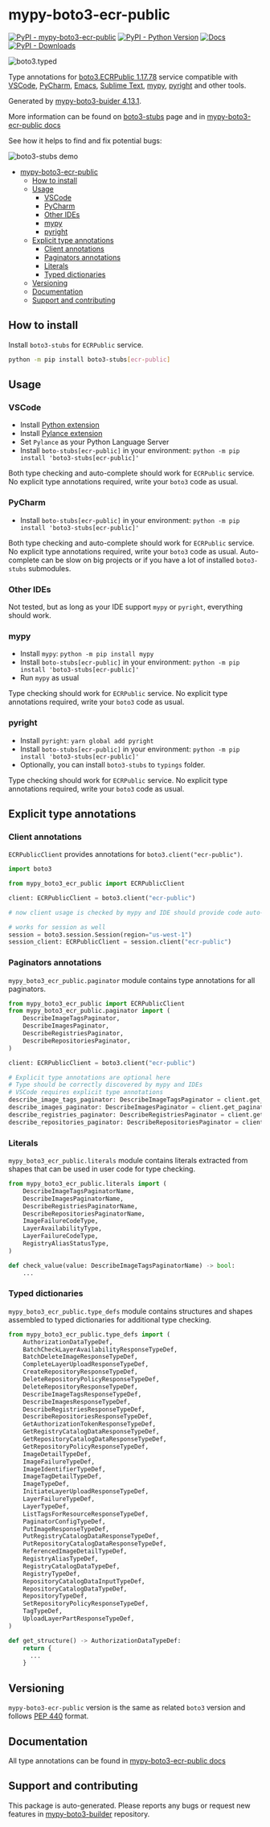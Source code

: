 # mypy-boto3-ecr-public<a id="mypy-boto3-ecr-public"></a>

[![PyPI - mypy-boto3-ecr-public](https://img.shields.io/pypi/v/mypy-boto3-ecr-public.svg?color=blue)](https://pypi.org/project/mypy-boto3-ecr-public)
[![PyPI - Python Version](https://img.shields.io/pypi/pyversions/mypy-boto3-ecr-public.svg?color=blue)](https://pypi.org/project/mypy-boto3-ecr-public)
[![Docs](https://img.shields.io/readthedocs/mypy-boto3-builder.svg?color=blue)](https://mypy-boto3-builder.readthedocs.io/)
[![PyPI - Downloads](https://img.shields.io/pypi/dw/mypy-boto3-ecr-public?color=blue)](https://pypistats.org/packages/mypy-boto3-ecr-public)

![boto3.typed](https://github.com/vemel/mypy_boto3_builder/raw/master/logo.png)

Type annotations for
[boto3.ECRPublic 1.17.78](https://boto3.amazonaws.com/v1/documentation/api/1.17.78/reference/services/ecr-public.html#ECRPublic)
service compatible with [VSCode](https://code.visualstudio.com/),
[PyCharm](https://www.jetbrains.com/pycharm/),
[Emacs](https://www.gnu.org/software/emacs/),
[Sublime Text](https://www.sublimetext.com/),
[mypy](https://github.com/python/mypy),
[pyright](https://github.com/microsoft/pyright) and other tools.

Generated by
[mypy-boto3-buider 4.13.1](https://github.com/vemel/mypy_boto3_builder).

More information can be found on
[boto3-stubs](https://pypi.org/project/boto3-stubs/) page and in
[mypy-boto3-ecr-public docs](https://vemel.github.io/boto3_stubs_docs/mypy_boto3_ecr_public/)

See how it helps to find and fix potential bugs:

![boto3-stubs demo](https://github.com/vemel/mypy_boto3_builder/raw/master/demo.gif)

- [mypy-boto3-ecr-public](#mypy-boto3-ecr-public)
  - [How to install](#how-to-install)
  - [Usage](#usage)
    - [VSCode](#vscode)
    - [PyCharm](#pycharm)
    - [Other IDEs](#other-ides)
    - [mypy](#mypy)
    - [pyright](#pyright)
  - [Explicit type annotations](#explicit-type-annotations)
    - [Client annotations](#client-annotations)
    - [Paginators annotations](#paginators-annotations)
    - [Literals](#literals)
    - [Typed dictionaries](#typed-dictionaries)
  - [Versioning](#versioning)
  - [Documentation](#documentation)
  - [Support and contributing](#support-and-contributing)

## How to install<a id="how-to-install"></a>

Install `boto3-stubs` for `ECRPublic` service.

```bash
python -m pip install boto3-stubs[ecr-public]
```

## Usage<a id="usage"></a>

### VSCode<a id="vscode"></a>

- Install
  [Python extension](https://marketplace.visualstudio.com/items?itemName=ms-python.python)
- Install
  [Pylance extension](https://marketplace.visualstudio.com/items?itemName=ms-python.vscode-pylance)
- Set `Pylance` as your Python Language Server
- Install `boto-stubs[ecr-public]` in your environment:
  `python -m pip install 'boto3-stubs[ecr-public]'`

Both type checking and auto-complete should work for `ECRPublic` service. No
explicit type annotations required, write your `boto3` code as usual.

### PyCharm<a id="pycharm"></a>

- Install `boto-stubs[ecr-public]` in your environment:
  `python -m pip install 'boto3-stubs[ecr-public]'`

Both type checking and auto-complete should work for `ECRPublic` service. No
explicit type annotations required, write your `boto3` code as usual.
Auto-complete can be slow on big projects or if you have a lot of installed
`boto3-stubs` submodules.

### Other IDEs<a id="other-ides"></a>

Not tested, but as long as your IDE support `mypy` or `pyright`, everything
should work.

### mypy<a id="mypy"></a>

- Install `mypy`: `python -m pip install mypy`
- Install `boto-stubs[ecr-public]` in your environment:
  `python -m pip install 'boto3-stubs[ecr-public]'`
- Run `mypy` as usual

Type checking should work for `ECRPublic` service. No explicit type annotations
required, write your `boto3` code as usual.

### pyright<a id="pyright"></a>

- Install `pyright`: `yarn global add pyright`
- Install `boto-stubs[ecr-public]` in your environment:
  `python -m pip install 'boto3-stubs[ecr-public]'`
- Optionally, you can install `boto3-stubs` to `typings` folder.

Type checking should work for `ECRPublic` service. No explicit type annotations
required, write your `boto3` code as usual.

## Explicit type annotations<a id="explicit-type-annotations"></a>

### Client annotations<a id="client-annotations"></a>

`ECRPublicClient` provides annotations for `boto3.client("ecr-public")`.

```python
import boto3

from mypy_boto3_ecr_public import ECRPublicClient

client: ECRPublicClient = boto3.client("ecr-public")

# now client usage is checked by mypy and IDE should provide code auto-complete

# works for session as well
session = boto3.session.Session(region="us-west-1")
session_client: ECRPublicClient = session.client("ecr-public")
```

### Paginators annotations<a id="paginators-annotations"></a>

`mypy_boto3_ecr_public.paginator` module contains type annotations for all
paginators.

```python
from mypy_boto3_ecr_public import ECRPublicClient
from mypy_boto3_ecr_public.paginator import (
    DescribeImageTagsPaginator,
    DescribeImagesPaginator,
    DescribeRegistriesPaginator,
    DescribeRepositoriesPaginator,
)

client: ECRPublicClient = boto3.client("ecr-public")

# Explicit type annotations are optional here
# Type should be correctly discovered by mypy and IDEs
# VSCode requires explicit type annotations
describe_image_tags_paginator: DescribeImageTagsPaginator = client.get_paginator("describe_image_tags")
describe_images_paginator: DescribeImagesPaginator = client.get_paginator("describe_images")
describe_registries_paginator: DescribeRegistriesPaginator = client.get_paginator("describe_registries")
describe_repositories_paginator: DescribeRepositoriesPaginator = client.get_paginator("describe_repositories")
```

### Literals<a id="literals"></a>

`mypy_boto3_ecr_public.literals` module contains literals extracted from shapes
that can be used in user code for type checking.

```python
from mypy_boto3_ecr_public.literals import (
    DescribeImageTagsPaginatorName,
    DescribeImagesPaginatorName,
    DescribeRegistriesPaginatorName,
    DescribeRepositoriesPaginatorName,
    ImageFailureCodeType,
    LayerAvailabilityType,
    LayerFailureCodeType,
    RegistryAliasStatusType,
)

def check_value(value: DescribeImageTagsPaginatorName) -> bool:
    ...
```

### Typed dictionaries<a id="typed-dictionaries"></a>

`mypy_boto3_ecr_public.type_defs` module contains structures and shapes
assembled to typed dictionaries for additional type checking.

```python
from mypy_boto3_ecr_public.type_defs import (
    AuthorizationDataTypeDef,
    BatchCheckLayerAvailabilityResponseTypeDef,
    BatchDeleteImageResponseTypeDef,
    CompleteLayerUploadResponseTypeDef,
    CreateRepositoryResponseTypeDef,
    DeleteRepositoryPolicyResponseTypeDef,
    DeleteRepositoryResponseTypeDef,
    DescribeImageTagsResponseTypeDef,
    DescribeImagesResponseTypeDef,
    DescribeRegistriesResponseTypeDef,
    DescribeRepositoriesResponseTypeDef,
    GetAuthorizationTokenResponseTypeDef,
    GetRegistryCatalogDataResponseTypeDef,
    GetRepositoryCatalogDataResponseTypeDef,
    GetRepositoryPolicyResponseTypeDef,
    ImageDetailTypeDef,
    ImageFailureTypeDef,
    ImageIdentifierTypeDef,
    ImageTagDetailTypeDef,
    ImageTypeDef,
    InitiateLayerUploadResponseTypeDef,
    LayerFailureTypeDef,
    LayerTypeDef,
    ListTagsForResourceResponseTypeDef,
    PaginatorConfigTypeDef,
    PutImageResponseTypeDef,
    PutRegistryCatalogDataResponseTypeDef,
    PutRepositoryCatalogDataResponseTypeDef,
    ReferencedImageDetailTypeDef,
    RegistryAliasTypeDef,
    RegistryCatalogDataTypeDef,
    RegistryTypeDef,
    RepositoryCatalogDataInputTypeDef,
    RepositoryCatalogDataTypeDef,
    RepositoryTypeDef,
    SetRepositoryPolicyResponseTypeDef,
    TagTypeDef,
    UploadLayerPartResponseTypeDef,
)

def get_structure() -> AuthorizationDataTypeDef:
    return {
      ...
    }
```

## Versioning<a id="versioning"></a>

`mypy-boto3-ecr-public` version is the same as related `boto3` version and
follows [PEP 440](https://www.python.org/dev/peps/pep-0440/) format.

## Documentation<a id="documentation"></a>

All type annotations can be found in
[mypy-boto3-ecr-public docs](https://vemel.github.io/boto3_stubs_docs/mypy_boto3_ecr_public/)

## Support and contributing<a id="support-and-contributing"></a>

This package is auto-generated. Please reports any bugs or request new features
in [mypy-boto3-builder](https://github.com/vemel/mypy_boto3_builder/issues/)
repository.
